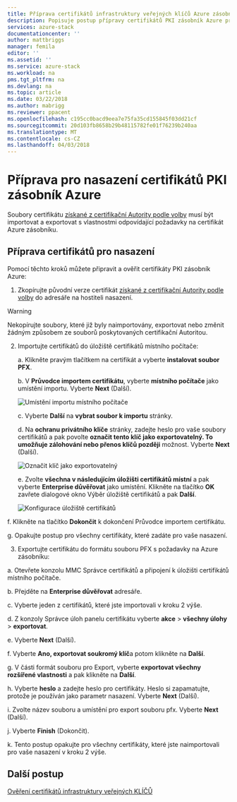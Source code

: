 ```yaml
---
title: Příprava certifikátů infrastruktury veřejných klíčů Azure zásobník Azure zásobníku integrované systémy nasazení | Microsoft Docs
description: Popisuje postup přípravy certifikátů PKI zásobník Azure pro Azure zásobníku integrované systémy.
services: azure-stack
documentationcenter: ''
author: mattbriggs
manager: femila
editor: ''
ms.assetid: ''
ms.service: azure-stack
ms.workload: na
pms.tgt_pltfrm: na
ms.devlang: na
ms.topic: article
ms.date: 03/22/2018
ms.author: mabrigg
ms.reviewer: ppacent
ms.openlocfilehash: c195cc0bacd9eea7e75fa35cd155845f03dd21cf
ms.sourcegitcommit: 20d103fb8658b29b48115782fe01f76239b240aa
ms.translationtype: MT
ms.contentlocale: cs-CZ
ms.lasthandoff: 04/03/2018
---
```

# <a name="prepare-azure-stack-pki-certificates-for-deployment"></a>Příprava pro nasazení certifikátů PKI zásobník Azure
Soubory certifikátu [získané z certifikační Autority podle volby](azure-stack-get-pki-certs.md) musí být importovat a exportovat s vlastnostmi odpovídající požadavky na certifikát Azure zásobníku.


## <a name="prepare-certificates-for-deployment"></a>Příprava certifikátů pro nasazení
Pomocí těchto kroků můžete připravit a ověřit certifikáty PKI zásobník Azure: 

1.  Zkopírujte původní verze certifikát [získané z certifikační Autority podle volby](azure-stack-get-pki-certs.md) do adresáře na hostiteli nasazení. 
  > [!WARNING]
  > Nekopírujte soubory, které již byly naimportovány, exportovat nebo změnit žádným způsobem ze souborů poskytovaných certifikační Autoritou.

2.  Importujte certifikátů do úložiště certifikátů místního počítače:

    a.  Klikněte pravým tlačítkem na certifikát a vyberte **instalovat soubor PFX**.

    b.  V **Průvodce importem certifikátu**, vyberte **místního počítače** jako umístění importu. Vyberte **Next** (Další).

    ![Umístění importu místního počítače](.\media\prepare-pki-certs\1.png)

    c.  Vyberte **Další** na **vybrat soubor k importu** stránky.

    d.  Na **ochranu privátního klíče** stránky, zadejte heslo pro vaše soubory certifikátů a pak povolte **označit tento klíč jako exportovatelný. To umožňuje zálohování nebo přenos klíčů později** možnost. Vyberte **Next** (Další).

    ![Označit klíč jako exportovatelný](.\media\prepare-pki-certs\2.png)

    e.  Zvolte **všechna v následujícím úložišti certifikátů místní** a pak vyberte **Enterprise důvěřovat** jako umístění. Klikněte na tlačítko **OK** zavřete dialogové okno Výběr úložiště certifikátů a pak **Další**.

    ![Konfigurace úložiště certifikátů](.\media\prepare-pki-certs\3.png)

  f.    Klikněte na tlačítko **Dokončit** k dokončení Průvodce importem certifikátu.

  g.    Opakujte postup pro všechny certifikáty, které zadáte pro vaše nasazení.

3. Exportujte certifikátu do formátu souboru PFX s požadavky na Azure zásobníku:

  a.    Otevřete konzolu MMC Správce certifikátů a připojení k úložišti certifikátů místního počítače.

  b.    Přejděte na **Enterprise důvěřovat** adresáře.

  c.    Vyberte jeden z certifikátů, které jste importovali v kroku 2 výše.

  d.    Z konzoly Správce úloh panelu certifikátu vyberte **akce** > **všechny úlohy** > **exportovat**.

  e.    Vyberte **Next** (Další).

  f.    Vyberte **Ano, exportovat soukromý klíč**a potom klikněte na **Další**.

  g.    V části formát souboru pro Export, vyberte **exportovat všechny rozšířené vlastnosti** a pak klikněte na **Další**.

  h.    Vyberte **heslo** a zadejte heslo pro certifikáty. Heslo si zapamatujte, protože je používán jako parametr nasazení. Vyberte **Next** (Další).

  i.    Zvolte název souboru a umístění pro export souboru pfx. Vyberte **Next** (Další).

  j.    Vyberte **Finish** (Dokončit).

  k.    Tento postup opakujte pro všechny certifikáty, které jste naimportovali pro vaše nasazení v kroku 2 výše.

## <a name="next-steps"></a>Další postup
[Ověření certifikátů infrastruktury veřejných KLÍČŮ](azure-stack-validate-pki-certs.md)